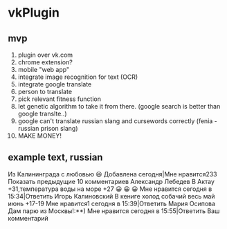 # vkPlugin


## mvp

1. plugin over vk.com
2. chrome extension? 
3. mobile "web app"
4. integrate image recognition for text (OCR)
5. integrate google translate
6. person to translate
7. pick relevant fitness function
8. let genetic algorithm to take it from there. (google search is better than google translte..)
9. google can't translate russian slang and cursewords correctly (fenia - russian prison slang)
10. MAKE MONEY!



## example text, russian
Из Калининграда с любовью 😆
Добавлена сегодня|Мне нравится233
Показать предыдущие 10 комментариев
Александр Лебедев
В Актау +31,температура воды на море +27 😀 😀 😀
Мне нравится
сегодня в 15:34|Ответить
Игорь Калиновский
В кениге холод собачий весь май июнь +17-19
Мне нравится1
сегодня в 15:39|Ответить
Мария Осипова
Дам парю из Москвы!:**)
Мне нравится
сегодня в 15:55|Ответить
Ваш комментарий


